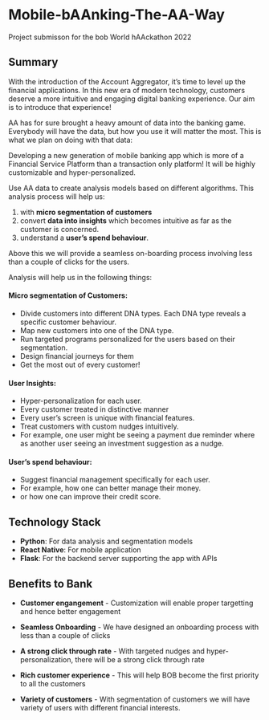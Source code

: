 # Mobile-bAAnking-The-AA-Way
Project submisson for the bob World hAAckathon 2022

## Summary

With the introduction of the Account Aggregator, it’s time to level up the financial applications. In this new era of modern technology, customers deserve a more intuitive and engaging digital banking experience. Our aim is to introduce that experience!

AA has for sure brought a heavy amount of data into the banking game. Everybody will have the data, but how you use it will matter the most. This is what we plan on doing with that data:

Developing a new generation of mobile banking app which is more of a Financial Service Platform than a transaction only platform! It will be highly customizable and hyper-personalized.

Use AA data to create analysis models based on different algorithms. This analysis process will help us:
1. with **micro segmentation of customers**
2. convert **data into insights** which becomes intuitive as far as the customer is concerned.
3. understand a **user’s spend behaviour**.

Above this we will provide a seamless on-boarding process involving less than a couple of clicks for the users.

Analysis will help us in the following things:

#### Micro segmentation of Customers:

- Divide customers into different DNA types. Each DNA type reveals a specific customer behaviour.
- Map new customers into one of the DNA type.
- Run targeted programs personalized for the users based on their segmentation.
- Design financial journeys for them
- Get the most out of every customer!


#### User Insights:

- Hyper-personalization for each user.
- Every customer treated in distinctive manner
- Every user’s screen is unique with financial features.
- Treat customers with custom nudges intuitively.
- For example, one user might be seeing a payment due reminder where as another user seeing an investment suggestion as a nudge.


#### User’s spend behaviour:

- Suggest financial management specifically for each user.
- For example, how one can better manage their money.
- or how one can improve their credit score.



## Technology Stack

- **Python**: For data analysis and segmentation models
- **React Native**: For mobile application
- **Flask**: For the backend server supporting the app with APIs



## Benefits to Bank

- **Customer engangement** - Customization will enable proper targetting and hence better engagement

- **Seamless Onboarding** - We have designed an onboarding process with less than a couple of clicks

- **A strong click through rate** - With targeted nudges and hyper-personalization, there will be a strong click through rate

- **Rich customer experience** - This will help BOB become the first priority to all the customers

- **Variety of customers** - With segmentation of customers we will have variety of users with different financial interests.

